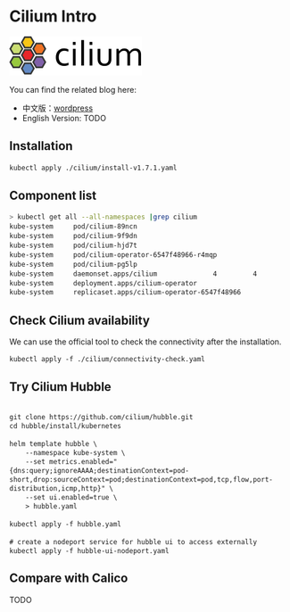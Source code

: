 # Cilium Intro

![](./logo.png)

You can find the related blog here:
- 中文版：[wordpress]()
- English Version: TODO

## Installation
  
```bash
kubectl apply ./cilium/install-v1.7.1.yaml

```

## Component list

```bash
> kubectl get all --all-namespaces |grep cilium
kube-system     pod/cilium-89ncn                                            1/1     Running            0          27h
kube-system     pod/cilium-9f9dn                                            1/1     Running            1          25h
kube-system     pod/cilium-hjd7t                                            1/1     Running            0          27h
kube-system     pod/cilium-operator-6547f48966-r4mqp                        1/1     Running            0          27h
kube-system     pod/cilium-pg5lp                                            1/1     Running            0          25h
kube-system     daemonset.apps/cilium              4         4         4       4            4           <none>                        27h
kube-system     deployment.apps/cilium-operator                         1/1     1            1           27h
kube-system     replicaset.apps/cilium-operator-6547f48966                        1         1         1       27h
```

## Check Cilium availability

We can use the official tool to check the connectivity after the installation.

```shell
kubectl apply -f ./cilium/connectivity-check.yaml
```  

## Try Cilium Hubble

```shell

git clone https://github.com/cilium/hubble.git
cd hubble/install/kubernetes

helm template hubble \
    --namespace kube-system \
    --set metrics.enabled="{dns:query;ignoreAAAA;destinationContext=pod-short,drop:sourceContext=pod;destinationContext=pod,tcp,flow,port-distribution,icmp,http}" \
    --set ui.enabled=true \
    > hubble.yaml

kubectl apply -f hubble.yaml

# create a nodeport service for hubble ui to access externally
kubectl apply -f hubble-ui-nodeport.yaml
```

## Compare with Calico

TODO
